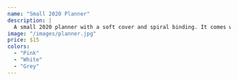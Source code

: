 ```yaml
---
name: "Small 2020 Planner"
description: |
  A small 2020 planner with a soft cover and spiral binding. It comes with dividers and stickers.
image: "/images/planner.jpg"
price: $15
colors:
  - "Pink"
  - "White"
  - "Grey"
---
```

